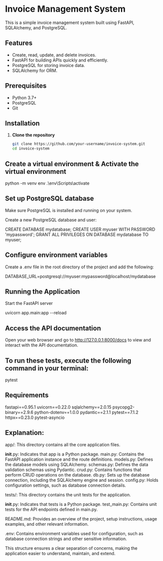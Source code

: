 # Invoice Management System

This is a simple invoice management system built using FastAPI, SQLAlchemy, and PostgreSQL.

## Features

- Create, read, update, and delete invoices.
- FastAPI for building APIs quickly and efficiently.
- PostgreSQL for storing invoice data.
- SQLAlchemy for ORM.

## Prerequisites

- Python 3.7+
- PostgreSQL
- Git

## Installation

1. **Clone the repository**

   ```bash
   git clone https://github.com/your-username/invoice-system.git
   cd invoice-system

## Create a virtual environment & Activate the virtual environment  

python -m venv env
.\env\Scripts\activate

## Set up PostgreSQL database

Make sure PostgreSQL is installed and running on your system.

Create a new PostgreSQL database and user:

CREATE DATABASE mydatabase;
CREATE USER myuser WITH PASSWORD 'mypassword';
GRANT ALL PRIVILEGES ON DATABASE mydatabase TO myuser;

## Configure environment variables

Create a .env file in the root directory of the project and add the following:

DATABASE_URL=postgresql://myuser:mypassword@localhost/mydatabase

## Running the Application

Start the FastAPI server

uvicorn app.main:app --reload

## Access the API documentation

Open your web browser and go to http://127.0.0.1:8000/docs to view and interact with the API documentation.

## To run these tests, execute the following command in your terminal: 

pytest

## Requirements 

fastapi==0.95.1
uvicorn==0.22.0
sqlalchemy==2.0.15
psycopg2-binary==2.9.6
python-dotenv==1.0.0
pydantic==2.1.1
pytest==7.1.2
httpx==0.23.0
pytest-asyncio 

## Explanation:

app/: This directory contains all the core application files.

__init__.py: Indicates that app is a Python package.
main.py: Contains the FastAPI application instance and the route definitions.
models.py: Defines the database models using SQLAlchemy.
schemas.py: Defines the data validation schemas using Pydantic.
crud.py: Contains functions that perform CRUD operations on the database.
db.py: Sets up the database connection, including the SQLAlchemy engine and session.
config.py: Holds configuration settings, such as database connection details.

tests/: This directory contains the unit tests for the application.

__init__.py: Indicates that tests is a Python package.
test_main.py: Contains unit tests for the API endpoints defined in main.py.

README.md: Provides an overview of the project, setup instructions, usage examples, and other relevant information.

.env: Contains environment variables used for configuration, such as database connection strings and other sensitive information.

This structure ensures a clear separation of concerns, making the application easier to understand, maintain, and extend.
